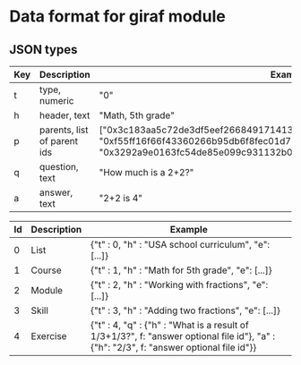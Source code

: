 # Data format for giraf module
## JSON types

| Key | Description | Example |
| --- | ----------- | ------- |
| t | type, numeric | "0" |
| h | header, text | "Math, 5th grade" |
| p | parents, list of parent ids | ["0x3c183aa5c72de3df5eef266849171413d761d3c798b780639e71c3d0ef589701", "0xf55ff16f66f43360266b95db6f8fec01d76031054306ae4a4b380598f6cfd114", "0x3292a9e0163fc54de85e099c931132b05bf5e30d00fc5e99c8d5e2df95c08b07"] |
| q | question, text | "How much is a 2+2?" |
| a | answer, text | "2+2 is 4" |

| Id | Description | Example |
| -- | ----------- | ------- |
| 0  | List  | {"t" : 0, "h" : "USA school curriculum", "e": [...]} |
| 1  | Course  | {"t" : 1, "h" : "Math for 5th grade", "e": [...]} |
| 2  | Module  | {"t" : 2, "h" : "Working with fractions", "e": [...]} |
| 3  | Skill  | {"t" : 3, "h" : "Adding two fractions", "e": [...]} |
| 4  | Exercise  | {"t" : 4, "q" : {"h" : "What is a result of 1/3+1/3?", f: "answer optional file id"}, "a" : {"h": "2/3", f: "answer optional file id"}} |
